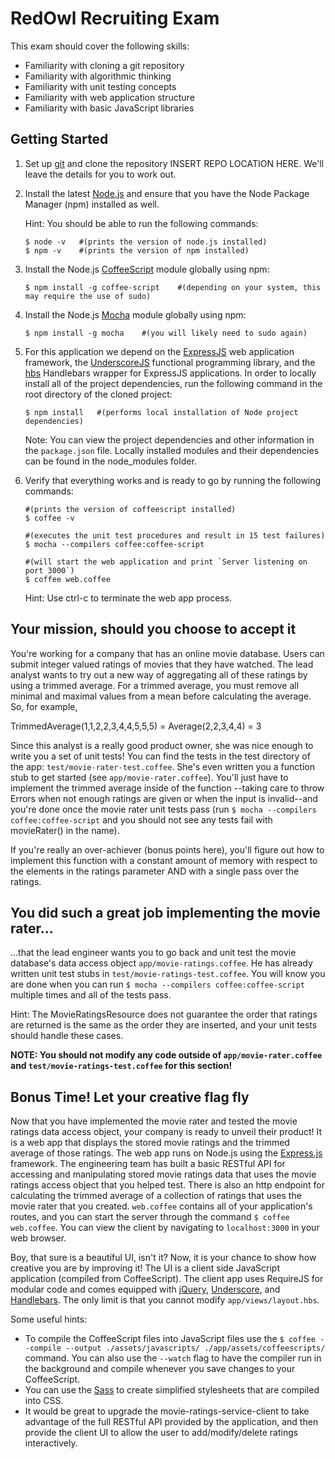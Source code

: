 RedOwl Recruiting Exam
======================

This exam should cover the following skills:

* Familiarity with cloning a git repository
* Familiarity with algorithmic thinking
* Familiarity with unit testing concepts
* Familiarity with web application structure
* Familiarity with basic JavaScript libraries

Getting Started
---------------

1.  Set up [git](http://help.github.com/) and clone the repository INSERT REPO LOCATION HERE. We'll leave the details
    for you to work out.

2.  Install the latest [Node.js](http://nodejs.org/) and ensure that you have the Node Package Manager (npm) installed
    as well.

    Hint: You should be able to run the following commands:

        $ node -v   #(prints the version of node.js installed)
        $ npm -v    #(prints the version of npm installed)

3.  Install the Node.js [CoffeeScript](http://coffeescript.org/) module globally using npm:

        $ npm install -g coffee-script    #(depending on your system, this may require the use of sudo)

4.  Install the Node.js [Mocha](http://visionmedia.github.io/mocha/) module globally using npm:

        $ npm install -g mocha    #(you will likely need to sudo again)

5.  For this application we depend on the [ExpressJS](http://expressjs.com/) web application framework, the
    [UnderscoreJS](http://underscorejs.org/) functional programming library, and the
    [hbs](https://github.com/donpark/hbs) Handlebars wrapper for ExpressJS applications. In order to locally install all
    of the project dependencies, run the following command in the root directory of the cloned project:

        $ npm install   #(performs local installation of Node project dependencies)

    Note: You can view the project dependencies and other information in the `package.json` file. Locally installed
    modules and their dependencies can be found in the node_modules folder.

6.  Verify that everything works and is ready to go by running the following commands:

        #(prints the version of coffeescript installed)
        $ coffee -v

        #(executes the unit test procedures and result in 15 test failures)
        $ mocha --compilers coffee:coffee-script

        #(will start the web application and print `Server listening on port 3000`)
        $ coffee web.coffee

      Hint: Use ctrl-c to terminate the web app process.

Your mission, should you choose to accept it
--------------------------------------------

You're working for a company that has an online movie database. Users can submit integer valued ratings of movies that
they have watched. The lead analyst wants to try out a new way of aggregating all of these ratings by using a trimmed
average. For a trimmed average, you must remove all minimal and maximal values from a mean before calculating the
average. So, for example,

TrimmedAverage(1,1,2,2,3,4,4,5,5,5) = Average(2,2,3,4,4) = 3

Since this analyst is a really good product owner, she was nice enough to write you a set of unit tests! You can find
the tests in the test directory of the app: `test/movie-rater-test.coffee`. She's even written you a function stub to
get started (see `app/movie-rater.coffee`). You'll just have to implement the trimmed average inside of the function
--taking care to throw Errors when not enough ratings are given or when the input is invalid--and you're done once the
movie rater unit tests pass (run `$ mocha --compilers coffee:coffee-script` and you should not see any tests fail
with movieRater() in the name).

If you're really an over-achiever (bonus points here), you'll figure out how to implement this function with a constant
amount of memory with respect to the elements in the ratings parameter AND with a single pass over the ratings.

You did such a great job implementing the movie rater...
--------------------------------------------------------

...that the lead engineer wants you to go back and unit test the movie database's data access object
`app/movie-ratings.coffee`. He has already written unit test stubs in `test/movie-ratings-test.coffee`. You will know you
are done when you can run `$ mocha --compilers coffee:coffee-script` multiple times and all of the tests pass.

Hint: The MovieRatingsResource does not guarantee the order that ratings are returned is the same as the order they
are inserted, and your unit tests should handle these cases.

**NOTE: You should not modify any code outside of `app/movie-rater.coffee` and `test/movie-ratings-test.coffee` for this
section!**

Bonus Time! Let your creative flag fly
--------------------------------------

Now that you have implemented the movie rater and tested the movie ratings data access object, your company is ready to
unveil their product! It is a web app that displays the stored movie ratings and the trimmed average of those ratings.
The web app runs on Node.js using the [Express.js](http://expressjs.com/) framework. The engineering team has built a
basic RESTful API for accessing and manipulating stored movie ratings data that uses the movie ratings access object
that you helped test. There is also an http endpoint for calculating the trimmed average of a collection of ratings that
uses the movie rater that you created. `web.coffee` contains all of your application's routes, and you can start the
server through the command `$ coffee web.coffee`. You can view the client by navigating to `localhost:3000` in
your web browser.

Boy, that sure is a beautiful UI, isn't it? Now, it is your chance to show how creative you are by improving it! The
UI is a client side JavaScript application (compiled from CoffeeScript). The client app uses RequireJS for modular code
and comes equipped with [jQuery](http://jquery.com/), [Underscore](http://underscorejs.org/), and
[Handlebars](http://handlebarsjs.com/). The only limit is that you cannot modify `app/views/layout.hbs`.

Some useful hints:

* To compile the CoffeeScript files into JavaScript files use the `$ coffee --compile --output ./assets/javascripts/ ./app/assets/coffeescripts/`
  command. You can also use the `--watch` flag to have the compiler run in the background and compile whenever you save
  changes to your CoffeeScript.
* You can use the [Sass](http://sass-lang.com/) to create simplified stylesheets that are compiled into CSS.
* It would be great to upgrade the movie-ratings-service-client to take advantage of the full RESTful API provided by
  the application, and then provide the client UI to allow the user to add/modify/delete ratings interactively.